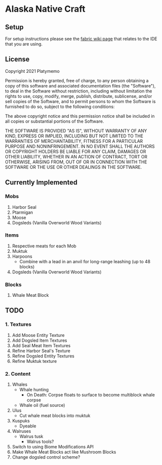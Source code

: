 # Alaska Native Craft

## Setup

For setup instructions please see the [fabric wiki page](https://fabricmc.net/wiki/tutorial:setup) that relates to the IDE that you are using.

## License

Copyright 2021 Platymemo

Permission is hereby granted, free of charge, to any person obtaining a copy of this software and associated documentation files (the "Software"), to deal in the Software without restriction, including without limitation the rights to use, copy, modify, merge, publish, distribute, sublicense, and/or sell copies of the Software, and to permit persons to whom the Software is furnished to do so, subject to the following conditions:

The above copyright notice and this permission notice shall be included in all copies or substantial portions of the Software.

THE SOFTWARE IS PROVIDED "AS IS", WITHOUT WARRANTY OF ANY KIND, EXPRESS OR IMPLIED, INCLUDING BUT NOT LIMITED TO THE WARRANTIES OF MERCHANTABILITY, FITNESS FOR A PARTICULAR PURPOSE AND NONINFRINGEMENT. IN NO EVENT SHALL THE AUTHORS OR COPYRIGHT HOLDERS BE LIABLE FOR ANY CLAIM, DAMAGES OR OTHER LIABILITY, WHETHER IN AN ACTION OF CONTRACT, TORT OR OTHERWISE, ARISING FROM, OUT OF OR IN CONNECTION WITH THE SOFTWARE OR THE USE OR OTHER DEALINGS IN THE SOFTWARE.

## Currently Implemented

### Mobs

1. Harbor Seal
2. Ptarmigan
3. Moose
4. Dogsleds (Vanilla Overworld Wood Variants)

### Items

1. Respective meats for each Mob
2. Muktuk
3. Harpoons
   - Combine with a lead in an anvil for long-range leashing (up to 48 blocks)
4. Dogsleds (Vanilla Overworld Wood Variants)

### Blocks

1. Whale Meat Block

## TODO

### 1. Textures

1. Add Moose Entity Texture
2. Add Dogsled Item Textures
3. Add Seal Meat Item Textures
4. Refine Harbor Seal's Texture
5. Refine Dogsled Entity Textures
6. Refine Muktuk texture

### 2. Content

1. Whales
   - Whale hunting
      - On Death: Corpse floats to surface to become multiblock whale corpse
   - Whale oil (fuel source)
2. Ulus
   - Cut whale meat blocks into muktuk
3. Kuspuks
   - Dyeable
4. Walruses
   - Walrus tusk
      - Walrus tools?
5. Switch to using Biome Modifications API
6. Make Whale Meat Blocks act like Mushroom Blocks
7. Change dogsled control scheme?
